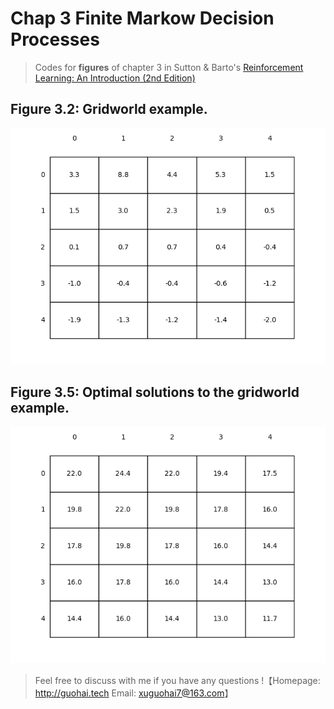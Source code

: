 # Chap 3 Finite Markow Decision Processes

> Codes for **figures** of chapter 3 in Sutton & Barto's [Reinforcement Learning: An Introduction (2nd Edition)](http://incompleteideas.net/book/the-book.html)

## Figure 3.2: Gridworld example.

![figure3_2](./images/figure3_2.png)

## Figure 3.5: Optimal solutions to the gridworld example.

![figure3_5](./images/figure3_5.png)

> Feel free to discuss with me if you have any questions !【Homepage: http://guohai.tech  Email: xuguohai7@163.com】





